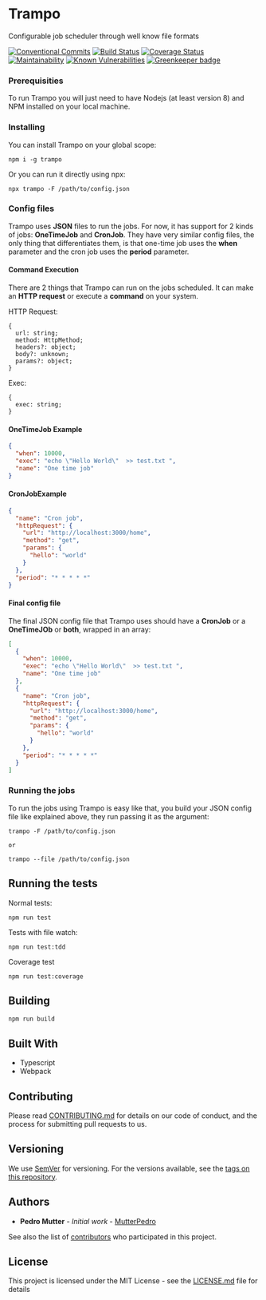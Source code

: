 # Trampo

Configurable job scheduler through well know file formats

[![Conventional Commits](https://img.shields.io/badge/Conventional%20Commits-1.0.0-yellow.svg)](https://conventionalcommits.org)
[![Build Status](https://travis-ci.org/MutterPedro/trampo.svg?branch=master)](https://travis-ci.org/MutterPedro/trampo)
[![Coverage Status](https://coveralls.io/repos/github/MutterPedro/trampo/badge.svg?branch=master)](https://coveralls.io/github/MutterPedro/trampo?branch=master)
[![Maintainability](https://api.codeclimate.com/v1/badges/7e7db5faf7981792b581/maintainability)](https://codeclimate.com/github/MutterPedro/trampo/maintainability)
[![Known Vulnerabilities](https://snyk.io//test/github/MutterPedro/trampo/badge.svg?targetFile=package.json)](https://snyk.io//test/github/MutterPedro/trampo?targetFile=package.json) [![Greenkeeper badge](https://badges.greenkeeper.io/MutterPedro/trampo.svg)](https://greenkeeper.io/)

### Prerequisities

To run Trampo you will just need to have Nodejs (at least version 8) and NPM installed on your local machine.

### Installing

You can install Trampo on your global scope:

```shell script
npm i -g trampo
```

Or you can run it directly using npx:

```shell script
npx trampo -F /path/to/config.json
```

### Config files

Trampo uses **JSON** files to run the jobs. For now, it has support for 2 kinds of jobs: **OneTimeJob** and **CronJob**.
They have very similar config files, the only thing that differentiates them, is that one-time job uses the **when** parameter
and the cron job uses the **period** parameter.

#### Command Execution

There are 2 things that Trampo can run on the jobs scheduled. It can make an **HTTP request** or execute a **command** on your
system.

HTTP Request:

```
{
  url: string;
  method: HttpMethod;
  headers?: object;
  body?: unknown;
  params?: object;
}
```

Exec:

```
{
  exec: string;
}
```

#### OneTimeJob Example

```json
{
  "when": 10000,
  "exec": "echo \"Hello World\"  >> test.txt ",
  "name": "One time job"
}
```

#### CronJobExample

```json
{
  "name": "Cron job",
  "httpRequest": {
    "url": "http://localhost:3000/home",
    "method": "get",
    "params": {
      "hello": "world"
    }
  },
  "period": "* * * * *"
}
```

#### Final config file

The final JSON config file that Trampo uses should have a **CronJob** or a **OneTimeJOb** or **both**,
wrapped in an array:

```json
[
  {
    "when": 10000,
    "exec": "echo \"Hello World\"  >> test.txt ",
    "name": "One time job"
  },
  {
    "name": "Cron job",
    "httpRequest": {
      "url": "http://localhost:3000/home",
      "method": "get",
      "params": {
        "hello": "world"
      }
    },
    "period": "* * * * *"
  }
]
```

### Running the jobs

To run the jobs using Trampo is easy like that, you build your JSON config file like explained above, they run passing
it as the argument:

```shell script
trampo -F /path/to/config.json

or

trampo --file /path/to/config.json
```

## Running the tests

Normal tests:

```shell script
npm run test
```

Tests with file watch:

```shell script
npm run test:tdd
```

Coverage test

```shell script
npm run test:coverage
```

## Building

```shell script
npm run build
```

## Built With

- Typescript
- Webpack

## Contributing

Please read [CONTRIBUTING.md](https://github.com/MutterPedro/trampo/blob/master/CONTRIBUTING.md) for details on our code of conduct, and the process for submitting pull requests to us.

## Versioning

We use [SemVer](http://semver.org/) for versioning. For the versions available, see the [tags on this repository](https://github.com/your/project/tags).

## Authors

- **Pedro Mutter** - _Initial work_ - [MutterPedro](https://github.com/MutterPedro)

See also the list of [contributors](https://github.com/mutterpedro/trampo/contributors) who participated in this project.

## License

This project is licensed under the MIT License - see the [LICENSE.md](LICENSE.md) file for details
